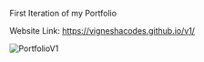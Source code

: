 First Iteration of my Portfolio

Website Link: https://vigneshacodes.github.io/v1/

![PortfolioV1](https://github.com/vigneshacodes/v1/assets/134355192/653f718b-1759-4d53-8c10-5bff4647fbb4)
